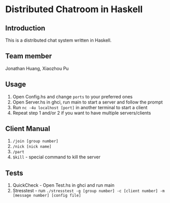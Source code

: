 # Distributed Chatroom in Haskell

## Introduction
This is a distributed chat system written in Haskell.


## Team member
Jonathan Huang, Xiaozhou Pu


## Usage
1. Open Config.hs and change `ports` to your preferred ones
2. Open Server.hs in ghci, run main to start a server and follow the prompt
3. Run `nc -4u localhost [port]` in another terminal to start a client
4. Repeat step 1 and/or 2 if you want to have multiple servers/clients


## Client Manual
1. `/join [group number]`
2. `/nick [nick name]`
3. `/part`
4. `$kill` - special command to kill the server


## Tests
1. QuickCheck - Open Test.hs in ghci and run main
2. Stresstest - run `./stresstest -g [group number] -c [client number] -m [message number] [config file]`
